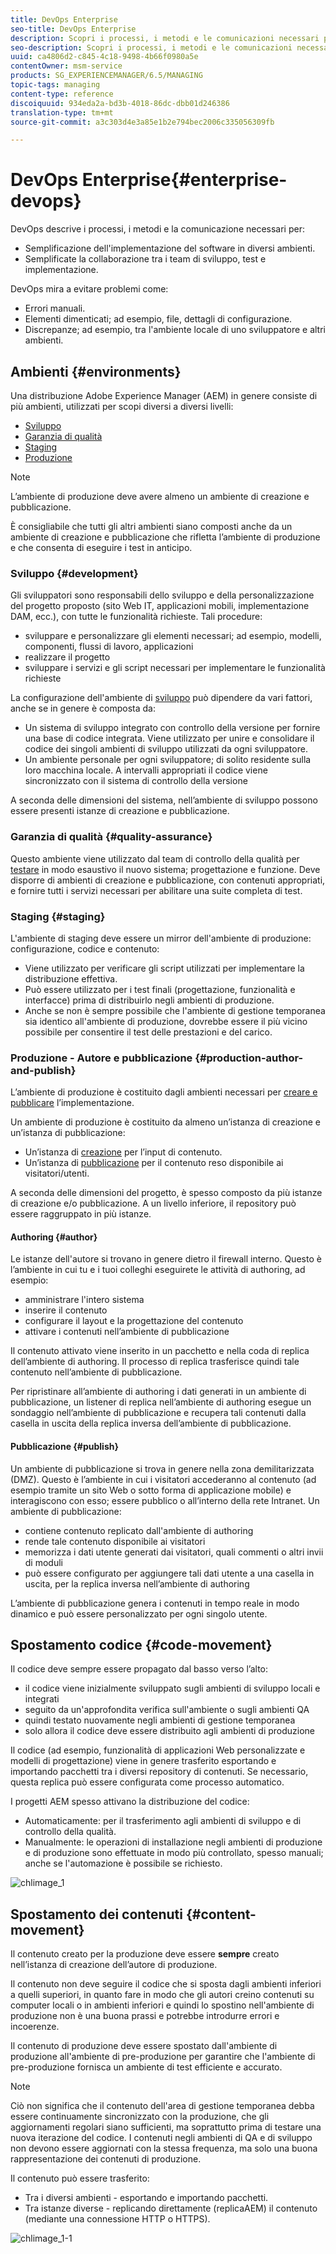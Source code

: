 ```yaml
---
title: DevOps Enterprise
seo-title: DevOps Enterprise
description: Scopri i processi, i metodi e le comunicazioni necessari per semplificare l'implementazione e la collaborazione.
seo-description: Scopri i processi, i metodi e le comunicazioni necessari per semplificare l'implementazione e la collaborazione.
uuid: ca4806d2-c845-4c18-9498-4b66f0980a5e
contentOwner: msm-service
products: SG_EXPERIENCEMANAGER/6.5/MANAGING
topic-tags: managing
content-type: reference
discoiquuid: 934eda2a-bd3b-4018-86dc-dbb01d246386
translation-type: tm+mt
source-git-commit: a3c303d4e3a85e1b2e794bec2006c335056309fb

---
```



# DevOps Enterprise{#enterprise-devops}

DevOps descrive i processi, i metodi e la comunicazione necessari per:

* Semplificazione dell&#39;implementazione del software in diversi ambienti.
* Semplificate la collaborazione tra i team di sviluppo, test e implementazione.

DevOps mira a evitare problemi come:

* Errori manuali.
* Elementi dimenticati; ad esempio, file, dettagli di configurazione.
* Discrepanze; ad esempio, tra l&#39;ambiente locale di uno sviluppatore e altri ambienti.

## Ambienti {#environments}

Una distribuzione Adobe Experience Manager (AEM) in genere consiste di più ambienti, utilizzati per scopi diversi a diversi livelli:

* [Sviluppo](#development)
* [Garanzia di qualità](#quality-assurance)
* [Staging](#staging)
* [Produzione](#production-author-and-publish)

>[!NOTE]
>
>L’ambiente di produzione deve avere almeno un ambiente di creazione e pubblicazione.
>
>È consigliabile che tutti gli altri ambienti siano composti anche da un ambiente di creazione e pubblicazione che rifletta l’ambiente di produzione e che consenta di eseguire i test in anticipo.

### Sviluppo {#development}

Gli sviluppatori sono responsabili dello sviluppo e della personalizzazione del progetto proposto (sito Web IT, applicazioni mobili, implementazione DAM, ecc.), con tutte le funzionalità richieste. Tali procedure:

* sviluppare e personalizzare gli elementi necessari; ad esempio, modelli, componenti, flussi di lavoro, applicazioni
* realizzare il progetto
* sviluppare i servizi e gli script necessari per implementare le funzionalità richieste

La configurazione dell&#39;ambiente di [sviluppo](/help/sites-developing/best-practices.md) può dipendere da vari fattori, anche se in genere è composta da:

* Un sistema di sviluppo integrato con controllo della versione per fornire una base di codice integrata. Viene utilizzato per unire e consolidare il codice dei singoli ambienti di sviluppo utilizzati da ogni sviluppatore.
* Un ambiente personale per ogni sviluppatore; di solito residente sulla loro macchina locale. A intervalli appropriati il codice viene sincronizzato con il sistema di controllo della versione

A seconda delle dimensioni del sistema, nell’ambiente di sviluppo possono essere presenti istanze di creazione e pubblicazione.

### Garanzia di qualità {#quality-assurance}

Questo ambiente viene utilizzato dal team di controllo della qualità per [testare](/help/sites-developing/test-plan.md) in modo esaustivo il nuovo sistema; progettazione e funzione. Deve disporre di ambienti di creazione e pubblicazione, con contenuti appropriati, e fornire tutti i servizi necessari per abilitare una suite completa di test.

### Staging {#staging}

L&#39;ambiente di staging deve essere un mirror dell&#39;ambiente di produzione: configurazione, codice e contenuto:

* Viene utilizzato per verificare gli script utilizzati per implementare la distribuzione effettiva.
* Può essere utilizzato per i test finali (progettazione, funzionalità e interfacce) prima di distribuirlo negli ambienti di produzione.
* Anche se non è sempre possibile che l&#39;ambiente di gestione temporanea sia identico all&#39;ambiente di produzione, dovrebbe essere il più vicino possibile per consentire il test delle prestazioni e del carico.

### Produzione - Autore e pubblicazione {#production-author-and-publish}

L’ambiente di produzione è costituito dagli ambienti necessari per [creare e pubblicare](/help/sites-authoring/author.md#concept-of-authoring-and-publishing) l’implementazione.

Un ambiente di produzione è costituito da almeno un’istanza di creazione e un’istanza di pubblicazione:

* Un’istanza di [creazione](#author) per l’input di contenuto.
* Un’istanza di [pubblicazione](#publish) per il contenuto reso disponibile ai visitatori/utenti.

A seconda delle dimensioni del progetto, è spesso composto da più istanze di creazione e/o pubblicazione. A un livello inferiore, il repository può essere raggruppato in più istanze.

#### Authoring {#author}

Le istanze dell&#39;autore si trovano in genere dietro il firewall interno. Questo è l’ambiente in cui tu e i tuoi colleghi eseguirete le attività di authoring, ad esempio:

* amministrare l&#39;intero sistema
* inserire il contenuto
* configurare il layout e la progettazione del contenuto
* attivare i contenuti nell’ambiente di pubblicazione

Il contenuto attivato viene inserito in un pacchetto e nella coda di replica dell’ambiente di authoring. Il processo di replica trasferisce quindi tale contenuto nell’ambiente di pubblicazione.

Per ripristinare all’ambiente di authoring i dati generati in un ambiente di pubblicazione, un listener di replica nell’ambiente di authoring esegue un sondaggio nell’ambiente di pubblicazione e recupera tali contenuti dalla casella in uscita della replica inversa dell’ambiente di pubblicazione.

#### Pubblicazione {#publish}

Un ambiente di pubblicazione si trova in genere nella zona demilitarizzata (DMZ). Questo è l’ambiente in cui i visitatori accederanno al contenuto (ad esempio tramite un sito Web o sotto forma di applicazione mobile) e interagiscono con esso; essere pubblico o all’interno della rete Intranet. Un ambiente di pubblicazione:

* contiene contenuto replicato dall&#39;ambiente di authoring
* rende tale contenuto disponibile ai visitatori
* memorizza i dati utente generati dai visitatori, quali commenti o altri invii di moduli
* può essere configurato per aggiungere tali dati utente a una casella in uscita, per la replica inversa nell’ambiente di authoring

L’ambiente di pubblicazione genera i contenuti in tempo reale in modo dinamico e può essere personalizzato per ogni singolo utente.

## Spostamento codice {#code-movement}

Il codice deve sempre essere propagato dal basso verso l’alto:

* il codice viene inizialmente sviluppato sugli ambienti di sviluppo locali e integrati
* seguito da un&#39;approfondita verifica sull&#39;ambiente o sugli ambienti QA
* quindi testato nuovamente negli ambienti di gestione temporanea
* solo allora il codice deve essere distribuito agli ambienti di produzione

Il codice (ad esempio, funzionalità di applicazioni Web personalizzate e modelli di progettazione) viene in genere trasferito esportando e importando pacchetti tra i diversi repository di contenuti. Se necessario, questa replica può essere configurata come processo automatico.

I progetti AEM spesso attivano la distribuzione del codice:

* Automaticamente: per il trasferimento agli ambienti di sviluppo e di controllo della qualità.
* Manualmente: le operazioni di installazione negli ambienti di produzione e di produzione sono effettuate in modo più controllato, spesso manuali; anche se l&#39;automazione è possibile se richiesto.

![chlimage_1](assets/chlimage_1.png)

## Spostamento dei contenuti {#content-movement}

Il contenuto creato per la produzione deve essere **sempre** creato nell’istanza di creazione dell’autore di produzione.

Il contenuto non deve seguire il codice che si sposta dagli ambienti inferiori a quelli superiori, in quanto fare in modo che gli autori creino contenuti su computer locali o in ambienti inferiori e quindi lo spostino nell&#39;ambiente di produzione non è una buona prassi e potrebbe introdurre errori e incoerenze.

Il contenuto di produzione deve essere spostato dall&#39;ambiente di produzione all&#39;ambiente di pre-produzione per garantire che l&#39;ambiente di pre-produzione fornisca un ambiente di test efficiente e accurato.

>[!NOTE]
>
>Ciò non significa che il contenuto dell&#39;area di gestione temporanea debba essere continuamente sincronizzato con la produzione, che gli aggiornamenti regolari siano sufficienti, ma soprattutto prima di testare una nuova iterazione del codice. I contenuti negli ambienti di QA e di sviluppo non devono essere aggiornati con la stessa frequenza, ma solo una buona rappresentazione dei contenuti di produzione.

Il contenuto può essere trasferito:

* Tra i diversi ambienti - esportando e importando pacchetti.
* Tra istanze diverse - replicando direttamente (replica[](/help/sites-deploying/replication.md)AEM) il contenuto (mediante una connessione HTTP o HTTPS).

![chlimage_1-1](assets/chlimage_1-1.png)